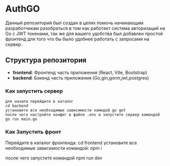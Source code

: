 # AuthGO

Данный репозиторий был создан в целях помочь начинающим разработчикам разобраться в том как работает система авторизаций на Go с JWT токенами, так же для вашего удобства был добавлен простой фронтенд для того что бы было удобнее работать с запросами на сервер.

## Структура репозитория

- **frontend**: Фронтенд часть приложения (React, Vite, Bootstrap)
- **backend**: Бэкенд часть приложения (Go,gin,gorm,jwt,postgres)

### Как запустить сервер
    для начала перейдите в каталог 
    cd backend
    установите все необходимые зависимости комндой go get
    после чего настройте конфиг в файле .env и запустите сервер командой go run main.go

### Как Запустить фронт
   Перейдите в каталог фронтенда:
   cd frontend 
   установите все необходимые зависимости командой: npm i
   
   после чего запустите командой npm run dev
